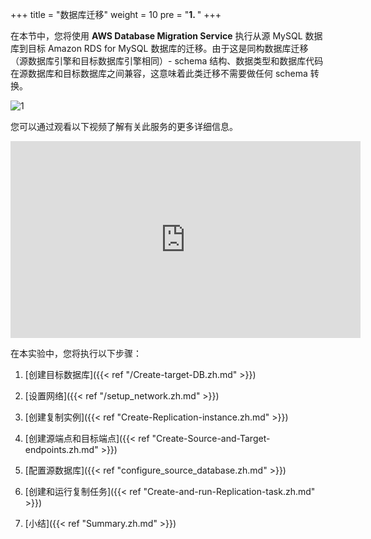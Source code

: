 +++
title = "数据库迁移"
weight = 10
pre = "<b>1. </b>"
+++

在本节中，您将使用 **AWS Database Migration Service** 执行从源 MySQL 数据库到目标 Amazon RDS for MySQL 数据库的迁移。由于这是同构数据库迁移（源数据库引擎和目标数据库引擎相同）- schema 结构、数据类型和数据库代码在源数据库和目标数据库之间兼容，这意味着此类迁移不需要做任何 schema 转换。

![1](/db-mig/DMS-overview.zh.png)

您可以通过观看以下视频了解有关此服务的更多详细信息。

<center><iframe width="560" height="315" src="https://www.youtube-nocookie.com/embed/zb4GcjEdl8U" frameborder="0" allow="accelerometer; autoplay; encrypted-media; gyroscope; picture-in-picture" allowfullscreen></iframe></center>


在本实验中，您将执行以下步骤：

1. [创建目标数据库]({{< ref "/Create-target-DB.zh.md" >}})

2. [设置网络]({{< ref "/setup_network.zh.md" >}})

2. [创建复制实例]({{< ref "Create-Replication-instance.zh.md" >}})

3. [创建源端点和目标端点]({{< ref "Create-Source-and-Target-endpoints.zh.md" >}})

4. [配置源数据库]({{< ref "configure_source_database.zh.md" >}})

4. [创建和运行复制任务]({{< ref "Create-and-run-Replication-task.zh.md" >}})

5. [小结]({{< ref "Summary.zh.md" >}})
